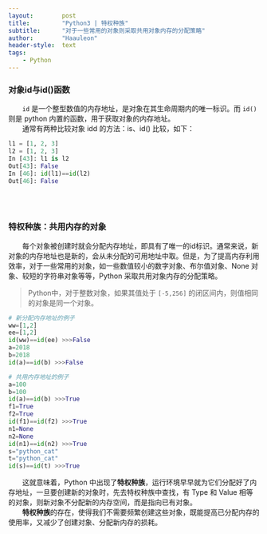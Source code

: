 ```yaml
---
layout:        post
title:         "Python3 | 特权种族"
subtitle:      "对于一些常用的对象则采取共用对象内存的分配策略"
author:        "Haauleon"
header-style:  text
tags:
    - Python
---
```


### 对象id与id()函数
&emsp;&emsp;`id` 是一个整型数值的内存地址，是对象在其生命周期内的唯一标识。而 `id()` 则是 python 内置的函数，用于获取对象的内存地址。     
&emsp;&emsp;通常有两种比较对象 idd 的方法：is、id() 比较，如下：    
```python
l1 = [1, 2, 3]
l2 = [1, 2, 3]
In [43]: l1 is l2 
Out[43]: False
In [46]: id(l1)==id(l2)
Out[46]: False
```

<br>
<br>

### 特权种族：共用内存的对象
&emsp;&emsp;每个对象被创建时就会分配内存地址，即具有了唯一的id标识。通常来说，新对象的内存地址也是新的，会从未分配的可用地址中取。但是，为了提高内存利用效率，对于一些常用的对象，如一些数值较小的数字对象、布尔值对象、None 对象、较短的字符串对象等等，Python 采取共用对象内存的分配策略。       

> Python中，对于整数对象，如果其值处于 `[-5,256]` 的闭区间内，则值相同的对象是同一个对象。      

```python
# 新分配内存地址的例子
ww=[1,2]
ee=[1,2]
id(ww)==id(ee) >>>False
a=2018
b=2018
id(a)==id(b) >>>False

# 共用内存地址的例子
a=100
b=100
id(a)==id(b) >>>True
f1=True
f2=True
id(f1)==id(f2) >>>True
n1=None
n2=None
id(n1)==id(n2) >>>True
s="python_cat"
t="python_cat"
id(s)==id(t) >>>True
```

&emsp;&emsp;这就意味着，Python 中出现了**特权种族**，运行环境早早就为它们分配好了内存地址，一旦要创建新的对象时，先去特权种族中查找，有 Type 和 Value 相等的对象，则新对象不分配新的内存空间，而是指向已有对象。       
&emsp;&emsp;**特权种族**的存在，使得我们不需要频繁创建这些对象，既能提高已分配内存的使用率，又减少了创建对象、分配新内存的损耗。       
